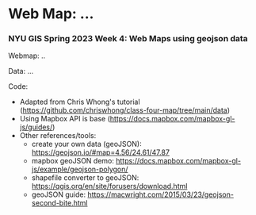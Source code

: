 # Web Map: ...
### NYU GIS Spring 2023 Week 4: Web Maps using geojson data

Webmap: ..

Data: ...

Code:
* Adapted from Chris Whong's tutorial (https://github.com/chriswhong/class-four-map/tree/main/data) 
* Using Mapbox API is base (https://docs.mapbox.com/mapbox-gl-js/guides/)
* Other references/tools:
  * create your own data (geoJSON): https://geojson.io/#map=4.56/24.61/47.87
  * mapbox geoJSON demo: https://docs.mapbox.com/mapbox-gl-js/example/geojson-polygon/
  * shapefile converter to geoJSON: https://qgis.org/en/site/forusers/download.html
  * geoJSON guide: https://macwright.com/2015/03/23/geojson-second-bite.html
